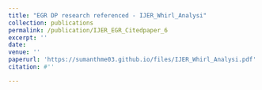 ```yaml
---
title: "EGR DP research referenced - IJER_Whirl_Analysi"
collection: publications
permalink: /publication/IJER_EGR_Citedpaper_6
excerpt: ''
date: 
venue: ''
paperurl: 'https://sumanthme03.github.io/files/IJER_Whirl_Analysi.pdf'
citation: #''

---
```


[Download paper here]: (https://sumanthme03.github.io/files/IJER_Whirl_Analysi.pdf)







